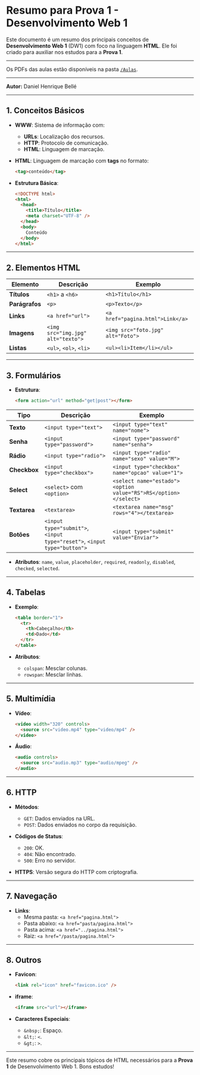 # Resumo para Prova 1 - Desenvolvimento Web 1

Este documento é um resumo dos principais conceitos de **Desenvolvimento Web 1**
(DW1) com foco na linguagem **HTML**. Ele foi criado para auxiliar nos estudos
para a **Prova 1**.

---

Os PDFs das aulas estão disponíveis na pasta [`/Aulas`](./Aulas).

---

**Autor:** Daniel Henrique Bellé

---

## 1. Conceitos Básicos

- **WWW**: Sistema de informação com:

  - **URLs**: Localização dos recursos.
  - **HTTP**: Protocolo de comunicação.
  - **HTML**: Linguagem de marcação.

- **HTML**: Linguagem de marcação com **tags** no formato:

  ```html
  <tag>conteúdo</tag>
  ```

- **Estrutura Básica**:
  ```html
  <!DOCTYPE html>
  <html>
    <head>
      <title>Título</title>
      <meta charset="UTF-8" />
    </head>
    <body>
      Conteúdo
    </body>
  </html>
  ```

---

## 2. Elementos HTML

| Elemento       | Descrição                         | Exemplo                           |
| -------------- | --------------------------------- | --------------------------------- |
| **Títulos**    | `<h1>` a `<h6>`                   | `<h1>Título</h1>`                 |
| **Parágrafos** | `<p>`                             | `<p>Texto</p>`                    |
| **Links**      | `<a href="url">`                  | `<a href="pagina.html">Link</a>`  |
| **Imagens**    | `<img src="img.jpg" alt="texto">` | `<img src="foto.jpg" alt="Foto">` |
| **Listas**     | `<ul>`, `<ol>`, `<li>`            | `<ul><li>Item</li></ul>`          |

---

## 3. Formulários

- **Estrutura**:
  ```html
  <form action="url" method="get|post"></form>
  ```

| Tipo         | Descrição                                                                | Exemplo                                                         |
| ------------ | ------------------------------------------------------------------------ | --------------------------------------------------------------- |
| **Texto**    | `<input type="text">`                                                    | `<input type="text" name="nome">`                               |
| **Senha**    | `<input type="password">`                                                | `<input type="password" name="senha">`                          |
| **Rádio**    | `<input type="radio">`                                                   | `<input type="radio" name="sexo" value="M">`                    |
| **Checkbox** | `<input type="checkbox">`                                                | `<input type="checkbox" name="opcao" value="1">`                |
| **Select**   | `<select>` com `<option>`                                                | `<select name="estado"><option value="RS">RS</option></select>` |
| **Textarea** | `<textarea>`                                                             | `<textarea name="msg" rows="4"></textarea>`                     |
| **Botões**   | `<input type="submit">`, `<input type="reset">`, `<input type="button">` | `<input type="submit" value="Enviar">`                          |

- **Atributos**: `name`, `value`, `placeholder`, `required`, `readonly`,
  `disabled`, `checked`, `selected`.

---

## 4. Tabelas

- **Exemplo**:

  ```html
  <table border="1">
    <tr>
      <th>Cabeçalho</th>
      <td>Dado</td>
    </tr>
  </table>
  ```

- **Atributos**:
  - `colspan`: Mesclar colunas.
  - `rowspan`: Mesclar linhas.

---

## 5. Multimídia

- **Vídeo**:

  ```html
  <video width="320" controls>
    <source src="video.mp4" type="video/mp4" />
  </video>
  ```

- **Áudio**:
  ```html
  <audio controls>
    <source src="audio.mp3" type="audio/mpeg" />
  </audio>
  ```

---

## 6. HTTP

- **Métodos**:

  - `GET`: Dados enviados na URL.
  - `POST`: Dados enviados no corpo da requisição.

- **Códigos de Status**:

  - `200`: OK.
  - `404`: Não encontrado.
  - `500`: Erro no servidor.

- **HTTPS**: Versão segura do HTTP com criptografia.

---

## 7. Navegação

- **Links**:
  - Mesma pasta: `<a href="pagina.html">`
  - Pasta abaixo: `<a href="pasta/pagina.html">`
  - Pasta acima: `<a href="../pagina.html">`
  - Raiz: `<a href="/pasta/pagina.html">`

---

## 8. Outros

- **Favicon**:

  ```html
  <link rel="icon" href="favicon.ico" />
  ```

- **iframe**:

  ```html
  <iframe src="url"></iframe>
  ```

- **Caracteres Especiais**:
  - `&nbsp;`: Espaço.
  - `&lt;`: `<`.
  - `&gt;`: `>`.

---

Este resumo cobre os principais tópicos de HTML necessários para a **Prova 1**
de Desenvolvimento Web 1. Bons estudos!
